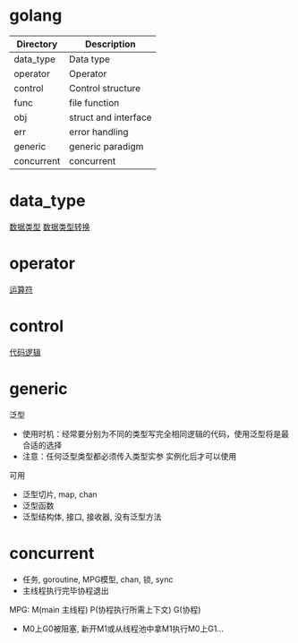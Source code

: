 # golang
|Directory|Description|
|---|---|
|data_type|Data type|
|operator|Operator|
|control|Control structure|
|func|file function|
|obj|struct and interface|
|err|error handling|
|generic|generic paradigm|
|concurrent|concurrent|
# data_type
[数据类型](https://blog.csdn.net/baidu_35805755/article/details/128961290)
[数据类型转换](https://blog.csdn.net/baidu_35805755/article/details/128966050)
# operator
[运算符](https://blog.csdn.net/baidu_35805755/article/details/128993879)
# control
[代码逻辑](https://blog.csdn.net/baidu_35805755/article/details/129196215)
# generic
泛型
- 使用时机：经常要分别为不同的类型写完全相同逻辑的代码，使用泛型将是最合适的选择
- 注意：任何泛型类型都必须传入类型实参 实例化后才可以使用

可用
- 泛型切片, map, chan
- 泛型函数
- 泛型结构体, 接口, 接收器, 没有泛型方法
# concurrent
- 任务, goroutine, MPG模型, chan, 锁, sync
- 主线程执行完毕协程退出

MPG: M(main 主线程) P(协程执行所需上下文) G(协程)
- M0上G0被阻塞, 新开M1或从线程池中拿M1执行M0上G1...